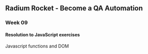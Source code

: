 ## Radium Rocket - Become a QA Automation
### Week 09

#### Resolution to JavaScript exercises
Javascript functions and DOM
